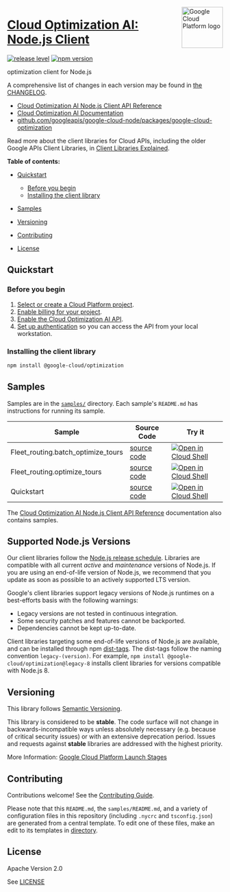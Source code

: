 [//]: # "This README.md file is auto-generated, all changes to this file will be lost."
[//]: # "To regenerate it, use `python -m synthtool`."
<img src="https://avatars2.githubusercontent.com/u/2810941?v=3&s=96" alt="Google Cloud Platform logo" title="Google Cloud Platform" align="right" height="96" width="96"/>

# [Cloud Optimization AI: Node.js Client](https://github.com/googleapis/google-cloud-node/tree/main/packages/google-cloud-optimization)

[![release level](https://img.shields.io/badge/release%20level-stable-brightgreen.svg?style=flat)](https://cloud.google.com/terms/launch-stages)
[![npm version](https://img.shields.io/npm/v/@google-cloud/optimization.svg)](https://www.npmjs.org/package/@google-cloud/optimization)




optimization client for Node.js


A comprehensive list of changes in each version may be found in
[the CHANGELOG](https://github.com/googleapis/google-cloud-node/tree/main/packages/google-cloud-optimization/CHANGELOG.md).

* [Cloud Optimization AI Node.js Client API Reference][client-docs]
* [Cloud Optimization AI Documentation][product-docs]
* [github.com/googleapis/google-cloud-node/packages/google-cloud-optimization](https://github.com/googleapis/google-cloud-node/tree/main/packages/google-cloud-optimization)

Read more about the client libraries for Cloud APIs, including the older
Google APIs Client Libraries, in [Client Libraries Explained][explained].

[explained]: https://cloud.google.com/apis/docs/client-libraries-explained

**Table of contents:**


* [Quickstart](#quickstart)
  * [Before you begin](#before-you-begin)
  * [Installing the client library](#installing-the-client-library)

* [Samples](#samples)
* [Versioning](#versioning)
* [Contributing](#contributing)
* [License](#license)

## Quickstart

### Before you begin

1.  [Select or create a Cloud Platform project][projects].
1.  [Enable billing for your project][billing].
1.  [Enable the Cloud Optimization AI API][enable_api].
1.  [Set up authentication][auth] so you can access the
    API from your local workstation.

### Installing the client library

```bash
npm install @google-cloud/optimization
```




## Samples

Samples are in the [`samples/`](https://github.com/googleapis/google-cloud-node/tree/main/packages/google-cloud-optimization/samples) directory. Each sample's `README.md` has instructions for running its sample.

| Sample                      | Source Code                       | Try it |
| --------------------------- | --------------------------------- | ------ |
| Fleet_routing.batch_optimize_tours | [source code](https://github.com/googleapis/google-cloud-node/blob/main/packages/google-cloud-optimization/samples/generated/v1/fleet_routing.batch_optimize_tours.js) | [![Open in Cloud Shell][shell_img]](https://console.cloud.google.com/cloudshell/open?git_repo=https://github.com/googleapis/google-cloud-node&page=editor&open_in_editor=packages/google-cloud-optimization/samples/generated/v1/fleet_routing.batch_optimize_tours.js,packages/google-cloud-optimization/samples/README.md) |
| Fleet_routing.optimize_tours | [source code](https://github.com/googleapis/google-cloud-node/blob/main/packages/google-cloud-optimization/samples/generated/v1/fleet_routing.optimize_tours.js) | [![Open in Cloud Shell][shell_img]](https://console.cloud.google.com/cloudshell/open?git_repo=https://github.com/googleapis/google-cloud-node&page=editor&open_in_editor=packages/google-cloud-optimization/samples/generated/v1/fleet_routing.optimize_tours.js,packages/google-cloud-optimization/samples/README.md) |
| Quickstart | [source code](https://github.com/googleapis/google-cloud-node/blob/main/packages/google-cloud-optimization/samples/quickstart.js) | [![Open in Cloud Shell][shell_img]](https://console.cloud.google.com/cloudshell/open?git_repo=https://github.com/googleapis/google-cloud-node&page=editor&open_in_editor=packages/google-cloud-optimization/samples/quickstart.js,packages/google-cloud-optimization/samples/README.md) |



The [Cloud Optimization AI Node.js Client API Reference][client-docs] documentation
also contains samples.

## Supported Node.js Versions

Our client libraries follow the [Node.js release schedule](https://github.com/nodejs/release#release-schedule).
Libraries are compatible with all current _active_ and _maintenance_ versions of
Node.js.
If you are using an end-of-life version of Node.js, we recommend that you update
as soon as possible to an actively supported LTS version.

Google's client libraries support legacy versions of Node.js runtimes on a
best-efforts basis with the following warnings:

* Legacy versions are not tested in continuous integration.
* Some security patches and features cannot be backported.
* Dependencies cannot be kept up-to-date.

Client libraries targeting some end-of-life versions of Node.js are available, and
can be installed through npm [dist-tags](https://docs.npmjs.com/cli/dist-tag).
The dist-tags follow the naming convention `legacy-(version)`.
For example, `npm install @google-cloud/optimization@legacy-8` installs client libraries
for versions compatible with Node.js 8.

## Versioning

This library follows [Semantic Versioning](http://semver.org/).



This library is considered to be **stable**. The code surface will not change in backwards-incompatible ways
unless absolutely necessary (e.g. because of critical security issues) or with
an extensive deprecation period. Issues and requests against **stable** libraries
are addressed with the highest priority.






More Information: [Google Cloud Platform Launch Stages][launch_stages]

[launch_stages]: https://cloud.google.com/terms/launch-stages

## Contributing

Contributions welcome! See the [Contributing Guide](https://github.com/googleapis/google-cloud-node/blob/main/CONTRIBUTING.md).

Please note that this `README.md`, the `samples/README.md`,
and a variety of configuration files in this repository (including `.nycrc` and `tsconfig.json`)
are generated from a central template. To edit one of these files, make an edit
to its templates in
[directory](https://github.com/googleapis/synthtool).

## License

Apache Version 2.0

See [LICENSE](https://github.com/googleapis/google-cloud-node/blob/main/LICENSE)

[client-docs]: https://googleapis.dev/nodejs/cloudoptimization/latest/
[product-docs]: https://cloud.google.com/optimization/
[shell_img]: https://gstatic.com/cloudssh/images/open-btn.png
[projects]: https://console.cloud.google.com/project
[billing]: https://support.google.com/cloud/answer/6293499#enable-billing
[enable_api]: https://console.cloud.google.com/flows/enableapi?apiid=cloudoptimization.googleapis.com
[auth]: https://cloud.google.com/docs/authentication/external/set-up-adc-local
